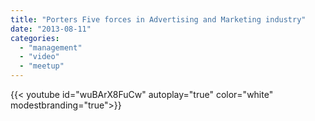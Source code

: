 ```yaml
---
title: "Porters Five forces in Advertising and Marketing industry"
date: "2013-08-11"
categories: 
  - "management"
  - "video"
  - "meetup"
---
```



{{< youtube id="wuBArX8FuCw" autoplay="true" color="white" modestbranding="true">}}
